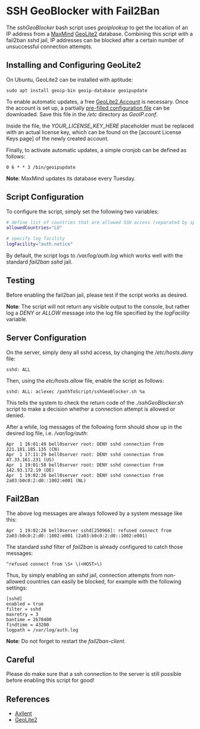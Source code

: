 # SSH GeoBlocker with Fail2Ban
The *sshGeoBlocker* bash script uses *geoiplookup* to get the location of an IP address from a [MaxMind](https://www.maxmind.com/en/home) [GeoLite2](https://dev.maxmind.com/geoip/geoip2/geolite2/) database. Combining this script with a fail2ban sshd jail, IP addresses can be blocked after a certain number of unsuccessful connection attempts.

## Installing and Configuring GeoLite2
On Ubuntu, GeoLite2 can be installed with aptitude:

```
sudo apt install geoip-bin geoip-database geoipupdate
```

To enable automatic updates, a free [GeoLite2 Account](https://www.maxmind.com/en/geolite2/signup) is necessary. Once the account is set up, a partially [pre-filled configuration file](https://www.maxmind.com/en/accounts/current/license-key/GeoIP.conf) can be downloaded. Save this file in the */etc* directory as *GeoIP.conf*.

Inside the file, the *YOUR_LICENSE_KEY_HERE* placeholder must be replaced with an actual license key, which can be found on the [account License Keys page] of the newly created account.

Finally, to activate automatic updates, a simple cronjob can be defined as follows:

```
0 6 * * 3 /bin/geoipupdate
```

**Note**: MaxMind updates its database every Tuesday.

## Script Configuration
To configure the script, simply set the following two variables:

```bash
# define list of countries that are allowed SSH access (separated by space ; country codes in all caps)
allowedCountries="LU"

# specify log facility
logFacility="auth.notice"
```

By default, the script logs to */var/log/auth.log* which works well with the standard *fail2ban* *sshd* jail.


## Testing
Before enabling the fail2ban jail, please test if the script works as desired. 

**Note**: The script will not return any visible output to the console, but rather log a *DENY* or *ALLOW* message into the log file specified by the *logFacility* variable.

## Server Configuration
On the server, simply deny all sshd access, by changing the */etc/hosts.deny* file:

```
sshd: ALL
```

Then, using the *etc/hosts.allow* file, enable the script as follows:

```
sshd: ALL: aclexec /pathToScript/sshGeoBlocker.sh %a
```

This tells the system to check the return code of the *./sshGeoBlocker.sh* script to make a decision whether a connection attempt is allowed or denied.

After a while, log messages of the following form should show up in the desired log file, i.e. */var/log/auth*:

```
Apr  1 16:01:49 bell0server root: DENY sshd connection from 221.181.185.135 (CN)
Apr  1 17:11:29 bell0server root: DENY sshd connection from 47.33.161.231 (US)
Apr  1 19:01:58 bell0server root: DENY sshd connection from 142.93.172.19 (DE)
Apr  1 19:02:26 bell0server root: DENY sshd connection from 2a03:b0c0:2:d0::1002:e001 (NL)
```

## Fail2Ban
The above log messages are always followed by a system message like this:

```
Apr  1 19:02:26 bell0server sshd[250966]: refused connect from 2a03:b0c0:2:d0::1002:e001 (2a03:b0c0:2:d0::1002:e001)
```

The standard *sshd* filter of *fail2ban* is already configured to catch those messages:

```
^refused connect from \S+ \(<HOST>\)
```

Thus, by simply enabling an *sshd* jail, connection attempts from non-allowed countries can easily be blocked, for example with the following settings:

```
[sshd]
enabled = true
filter = sshd
maxretry = 3
bantime = 2678400
findtime = 43200
logpath = /var/log/auth.log
```

**Note**: Do not forget to restart the *fail2ban-client*.


## Careful
Please do make sure that a ssh connection to the server is still possible before enabling this script for good!

## References
* [Axllent](https://www.axllent.org/docs/ssh-geoip/)
* [GeoLite2](https://dev.maxmind.com/geoip/geoip2/geolite2/)